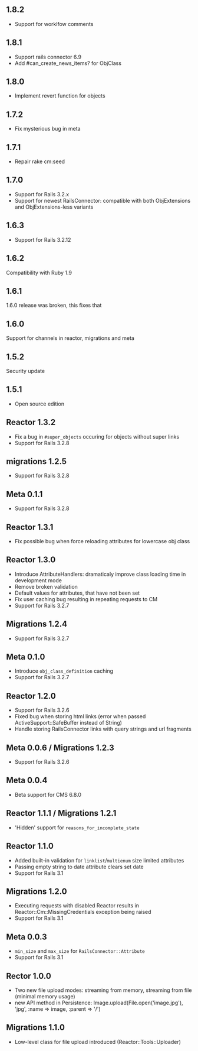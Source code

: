 ## 1.8.2
* Support for worklfow comments

## 1.8.1
* Support rails connector 6.9
* Add #can_create_news_items? for ObjClass

## 1.8.0
* Implement revert function for objects

## 1.7.2
* Fix mysterious bug in meta

## 1.7.1
* Repair rake cm:seed

## 1.7.0
* Support for Rails 3.2.x
* Support for newest RailsConnector: compatible with both ObjExtensions and ObjExtensions-less variants

## 1.6.3
* Support for Rails 3.2.12

## 1.6.2
Compatibility with Ruby 1.9

## 1.6.1
1.6.0 release was broken, this fixes that

## 1.6.0
Support for channels in reactor, migrations and meta

## 1.5.2
Security update

## 1.5.1
* Open source edition

## Reactor 1.3.2
* Fix a bug in `#super_objects` occuring for objects without super links
* Support for Rails 3.2.8

## migrations 1.2.5
* Support for Rails 3.2.8

## Meta 0.1.1
* Support for Rails 3.2.8

## Reactor 1.3.1
* Fix possible bug when force reloading attributes for lowercase obj class

## Reactor 1.3.0
* Introduce AttributeHandlers: dramaticaly improve class loading time in development mode
* Remove broken validation
* Default values for attributes, that have not been set
* Fix user caching bug resulting in repeating requests to CM
* Support for Rails 3.2.7

## Migrations 1.2.4
* Support for Rails 3.2.7

## Meta 0.1.0
* Introduce `obj_class_definition` caching
* Support for Rails 3.2.7

## Reactor 1.2.0
* Support for Rails 3.2.6
* Fixed bug when storing html links (error when passed ActiveSupport::SafeBuffer instead of String)
* Handle storing RailsConnector links with query strings and url fragments

## Meta 0.0.6 / Migrations 1.2.3
* Support for Rails 3.2.6

## Meta 0.0.4
* Beta support for CMS 6.8.0

## Reactor 1.1.1 / Migrations 1.2.1
* 'Hidden' support for `reasons_for_incomplete_state`

## Reactor 1.1.0
* Added built-in validation for `linklist`/`multienum` size limited attributes
* Passing empty string to date attribute clears set date
* Support for Rails 3.1

## Migrations 1.2.0
* Executing requests with disabled Reactor results in Reactor::Cm::MissingCredentials exception being raised
* Support for Rails 3.1

## Meta 0.0.3
* `min_size` and `max_size` for `RailsConnector::Attribute`
* Support for Rails 3.1

## Rector 1.0.0
* Two new file upload modes: streaming from memory, streaming from file (minimal memory usage)
* new API method in Persistence: Image.upload(File.open('image.jpg'), 'jpg', :name => image, :parent => '/')

## Migrations 1.1.0
* Low-level class for file upload introduced (Reactor::Tools::Uploader)
